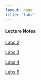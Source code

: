 ```yaml
---
layout: page
title: "labs"
---
```


#### Lecture Notes

[Labs 2](/science/labs/labs2.pdf)

[Labs 3](/science/labs/labs3.pdf)

[Labs 4](/science/labs/labs4.pdf)

[Labs 6](/science/labs/labs6.pdf)
